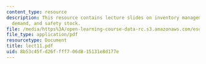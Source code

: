 ```yaml
---
content_type: resource
description: This resource contains lecture slides on inventory management, probabilistic
  demand, and safety stock.
file: /media/https%3A/open-learning-course-data-rc.s3.amazonaws.com/esd-260j-logistics-systems-fall-2006/8b53c45fd26ffff706d815131e8d177e_lect11.pdf
file_type: application/pdf
resourcetype: Document
title: lect11.pdf
uid: 8b53c45f-d26f-fff7-06d8-15131e8d177e
---
```

